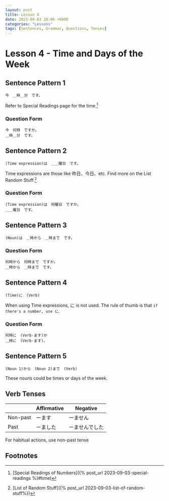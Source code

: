 ```yaml
---
layout: post
title: Lesson 4
date: 2023-09-03 20:06 +0800
categories: "Lessons"
tags: [Sentences, Grammar, Questions, Tenses]
---
```


# Lesson 4 - Time and Days of the Week

## Sentence Pattern 1
```
今　＿時＿分　です。
```
Refer to Special Readings page for the time.[^fn1]

### Question Form
```
今　何時　ですか。
＿時＿分　です。
```

## Sentence Pattern 2
```
(Time expression)は　＿＿曜日　です。
```
Time expressions are those like 昨日、今日、etc. Find more on the List Random Stuff.[^fn2]

### Question Form
```
(Time expression)は　何曜日　ですか。
＿＿曜日　です。
```

## Sentence Pattern 3
```
(Noun)は　＿時から　＿時まで　です。
```

### Question Form
```
何時から　何時まで　ですか。
＿時から　＿時まで　です。
```

## Sentence Pattern 4
```
(Time)に　(Verb)
```
When using Time expressions, に is not used.
The rule of thumb is that `if there's a number, use に`.

### Question Form
```
何時に　(Verb-ます)か
＿時に　(Verb-ます)。
```

## Sentence Pattern 5
```
(Noun 1)から　(Noun 2)まで　(Verb)
```
These nouns could be times or days of the week.

## Verb Tenses

| | Affirmative | Negative |
|---|---|---|
| Non-past | ーます | ーません |
| Past | ーました | ーませんでした |

For habitual actions, use non-past tense

## Footnotes
[^fn1]: [Special Readings of Numbers]({% post_url 2023-09-03-special-readings %}#time)
[^fn2]: [List of Random Stuff]({% post_url 2023-09-03-list-of-random-stuff%})